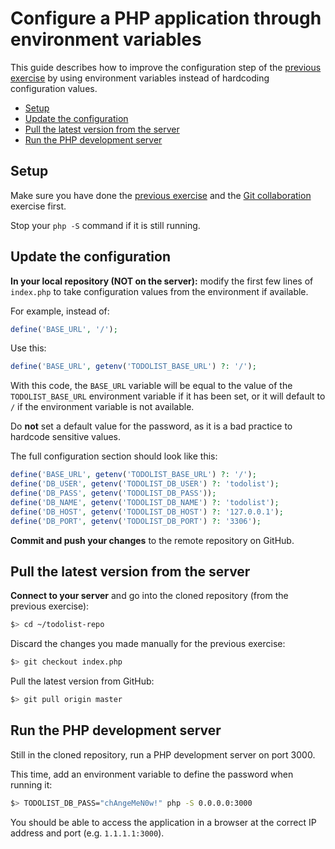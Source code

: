 # Configure a PHP application through environment variables

This guide describes how to improve the configuration step of the [previous exercise](git-clone-deployment.md)
by using environment variables instead of hardcoding configuration values.

<!-- START doctoc generated TOC please keep comment here to allow auto update -->
<!-- DON'T EDIT THIS SECTION, INSTEAD RE-RUN doctoc TO UPDATE -->


- [Setup](#setup)
- [Update the configuration](#update-the-configuration)
- [Pull the latest version from the server](#pull-the-latest-version-from-the-server)
- [Run the PHP development server](#run-the-php-development-server)

<!-- END doctoc generated TOC please keep comment here to allow auto update -->




## Setup

Make sure you have done the [previous exercise](git-clone-deployment.md)
and the [Git collaboration](https://github.com/MediaComem/comem-archidep-php-todo-exercise) exercise first.

Stop your `php -S` command if it is still running.





## Update the configuration

**In your local repository (NOT on the server):**
modify the first few lines of `index.php` to take configuration values from the environment if available.

For example, instead of:

```php
define('BASE_URL', '/');
```

Use this:

```php
define('BASE_URL', getenv('TODOLIST_BASE_URL') ?: '/');
```

With this code, the `BASE_URL` variable will be equal to the value of the `TODOLIST_BASE_URL` environment variable if it has been set,
or it will default to `/` if the environment variable is not available.

Do **not** set a default value for the password,
as it is a bad practice to hardcode sensitive values.

The full configuration section should look like this:

```php
define('BASE_URL', getenv('TODOLIST_BASE_URL') ?: '/');
define('DB_USER', getenv('TODOLIST_DB_USER') ?: 'todolist');
define('DB_PASS', getenv('TODOLIST_DB_PASS'));
define('DB_NAME', getenv('TODOLIST_DB_NAME') ?: 'todolist');
define('DB_HOST', getenv('TODOLIST_DB_HOST') ?: '127.0.0.1');
define('DB_PORT', getenv('TODOLIST_DB_PORT') ?: '3306');
```

**Commit and push your changes** to the remote repository on GitHub.





## Pull the latest version from the server

**Connect to your server** and go into the cloned repository (from the previous exercise):

```bash
$> cd ~/todolist-repo
```

Discard the changes you made manually for the previous exercise:

```bash
$> git checkout index.php
```

Pull the latest version from GitHub:

```bash
$> git pull origin master
```




## Run the PHP development server

Still in the cloned repository, run a PHP development server on port 3000.

This time, add an environment variable to define the password when running it:

```bash
$> TODOLIST_DB_PASS="chAngeMeN0w!" php -S 0.0.0.0:3000
```

You should be able to access the application in a browser at the correct IP address and port (e.g. `1.1.1.1:3000`).





[cyberduck]: https://cyberduck.io
[php-todolist]: https://github.com/MediaComem/comem-archidep-php-todo-exercise
